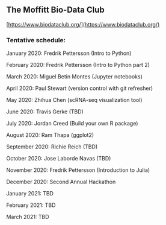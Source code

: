 ## The Moffitt Bio-Data Club
[https://www.biodataclub.org/](https://www.biodataclub.org/)

### Tentative schedule:
January 2020: Fredrik Pettersson (Intro to Python)

February 2020: Fredrik Pettersson (Intro to Python part 2)

March 2020: Miguel Betin Montes (Jupyter notebooks)

April 2020: Paul Stewart (version control with git refresher)

May 2020: Zhihua Chen (scRNA-seq visualization tool)

June 2020: Travis Gerke (TBD)

July 2020: Jordan Creed (Build your own R package)

August 2020: Ram Thapa (ggplot2)

September 2020: Richie Reich (TBD)

October 2020: Jose Laborde Navas (TBD)

November 2020: Fredrik Pettersson (Introduction to Julia)

December 2020: Second Annual Hackathon

January 2021: TBD

February 2021: TBD

March 2021: TBD
